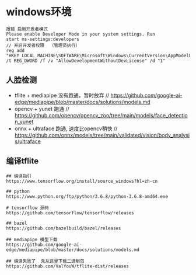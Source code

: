 # windows环境
```
报错 启用开发者模式
Please enable Developer Mode in your system settings. Run
start ms-settings:developers
// 开启开发者权限  （管理员执行）
reg add "HKEY_LOCAL_MACHINE\SOFTWARE\Microsoft\Windows\CurrentVersion\AppModelUnlock" /t REG_DWORD /f /v "AllowDevelopmentWithoutDevLicense" /d "1"
```


## 人脸检测
- tflite + mediapipe  没有跑通，暂时放弃 // https://github.com/google-ai-edge/mediapipe/blob/master/docs/solutions/models.md
- opencv + yunet  跑通 // https://github.com/opencv/opencv_zoo/tree/main/models/face_detection_yunet
- onnx + ultraface  跑通, 速度比opencv稍快  // https://github.com/onnx/models/tree/main/validated/vision/body_analysis/ultraface
  

## 编译tflite
```
## 编译指引
https://www.tensorflow.org/install/source_windows?hl=zh-cn

## python
https://www.python.org/ftp/python/3.6.8/python-3.6.8-amd64.exe

# tensorflow 源码
https://github.com/tensorflow/tensorflow/releases

## bazel
https://github.com/bazelbuild/bazel/releases

## mediapipe 模型下载
https://github.com/google-ai-edge/mediapipe/blob/master/docs/solutions/models.md

## 编译失败了  先从这里下载二进制包
https://github.com/ValYouW/tflite-dist/releases
```